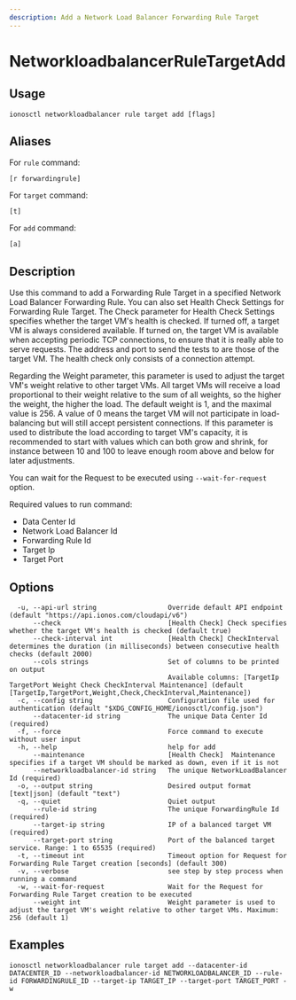 ```yaml
---
description: Add a Network Load Balancer Forwarding Rule Target
---
```


# NetworkloadbalancerRuleTargetAdd

## Usage

```text
ionosctl networkloadbalancer rule target add [flags]
```

## Aliases

For `rule` command:

```text
[r forwardingrule]
```

For `target` command:

```text
[t]
```

For `add` command:

```text
[a]
```

## Description

Use this command to add a Forwarding Rule Target in a specified Network Load Balancer Forwarding Rule. You can also set Health Check Settings for Forwarding Rule Target. The Check parameter for Health Check Settings specifies whether the target VM's health is checked. If turned off, a target VM is always considered available. If turned on, the target VM is available when accepting periodic TCP connections, to ensure that it is really able to serve requests. The address and port to send the tests to are those of the target VM. The health check only consists of a connection attempt.

Regarding the Weight parameter, this parameter is used to adjust the target VM's weight relative to other target VMs. All target VMs will receive a load proportional to their weight relative to the sum of all weights, so the higher the weight, the higher the load. The default weight is 1, and the maximal value is 256. A value of 0 means the target VM will not participate in load-balancing but will still accept persistent connections. If this parameter is used to distribute the load according to target VM's capacity, it is recommended to start with values which can both grow and shrink, for instance between 10 and 100 to leave enough room above and below for later adjustments.

You can wait for the Request to be executed using `--wait-for-request` option.

Required values to run command:

* Data Center Id
* Network Load Balancer Id
* Forwarding Rule Id
* Target Ip
* Target Port

## Options

```text
  -u, --api-url string                  Override default API endpoint (default "https://api.ionos.com/cloudapi/v6")
      --check                           [Health Check] Check specifies whether the target VM's health is checked (default true)
      --check-interval int              [Health Check] CheckInterval determines the duration (in milliseconds) between consecutive health checks (default 2000)
      --cols strings                    Set of columns to be printed on output 
                                        Available columns: [TargetIp TargetPort Weight Check CheckInterval Maintenance] (default [TargetIp,TargetPort,Weight,Check,CheckInterval,Maintenance])
  -c, --config string                   Configuration file used for authentication (default "$XDG_CONFIG_HOME/ionosctl/config.json")
      --datacenter-id string            The unique Data Center Id (required)
  -f, --force                           Force command to execute without user input
  -h, --help                            help for add
      --maintenance                     [Health Check]  Maintenance specifies if a target VM should be marked as down, even if it is not
      --networkloadbalancer-id string   The unique NetworkLoadBalancer Id (required)
  -o, --output string                   Desired output format [text|json] (default "text")
  -q, --quiet                           Quiet output
      --rule-id string                  The unique ForwardingRule Id (required)
      --target-ip string                IP of a balanced target VM (required)
      --target-port string              Port of the balanced target service. Range: 1 to 65535 (required)
  -t, --timeout int                     Timeout option for Request for Forwarding Rule Target creation [seconds] (default 300)
  -v, --verbose                         see step by step process when running a command
  -w, --wait-for-request                Wait for the Request for Forwarding Rule Target creation to be executed
      --weight int                      Weight parameter is used to adjust the target VM's weight relative to other target VMs. Maximum: 256 (default 1)
```

## Examples

```text
ionosctl networkloadbalancer rule target add --datacenter-id DATACENTER_ID --networkloadbalancer-id NETWORKLOADBALANCER_ID --rule-id FORWARDINGRULE_ID --target-ip TARGET_IP --target-port TARGET_PORT -w
```

